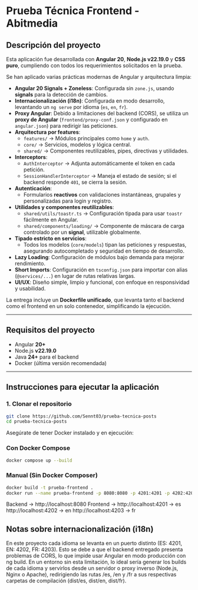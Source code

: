 # Prueba Técnica Frontend - Abitmedia

## Descripción del proyecto

Esta aplicación fue desarrollada con **Angular 20**, **Node.js v22.19.0** y **CSS puro**, cumpliendo con todos los requerimientos solicitados en la prueba.  

Se han aplicado varias prácticas modernas de Angular y arquitectura limpia:

- **Angular 20 Signals + Zoneless**: Configurada sin `zone.js`, usando **signals** para la detección de cambios.
- **Internacionalización (i18n)**: Configurada en modo desarrollo, levantando un `ng serve` por idioma (`es`, `en`, `fr`).  
- **Proxy Angular**: Debido a limitaciones del backend (CORS), se utiliza un **proxy de Angular** (`frontend/proxy-conf.json` y configurado en `angular.json`) para redirigir las peticiones.
- **Arquitectura por features**:
  - `features/` → Módulos principales como `home` y `auth`.  
  - `core/` → Servicios, modelos y lógica central.  
  - `shared/` → Componentes reutilizables, pipes, directivas y utilidades.  
- **Interceptors**:
  - `AuthInterceptor` → Adjunta automáticamente el token en cada petición.  
  - `SessionHandlerInterceptor` → Maneja el estado de sesión; si el backend responde `401`, se cierra la sesión.  
- **Autenticación**:
  - Formularios **reactivos** con validaciones instantáneas, grupales y personalizadas para login y registro.  
- **Utilidades y componentes reutilizables**:
  - `shared/utils/toastr.ts` → Configuración tipada para usar `toastr` fácilmente en Angular.  
  - `shared/components/loading/` → Componente de máscara de carga controlado por un **signal**, utilizable globalmente.  
- **Tipado estricto en servicios**:  
  - Todos los modelos (`core/models`) tipan las peticiones y respuestas, asegurando autocompletado y seguridad en tiempo de desarrollo.  
- **Lazy Loading**: Configuración de módulos bajo demanda para mejorar rendimiento.  
- **Short Imports**: Configuración en `tsconfig.json` para importar con alias (`@services/...`) en lugar de rutas relativas largas.  
- **UI/UX**: Diseño simple, limpio y funcional, con enfoque en responsividad y usabilidad.  

La entrega incluye un **Dockerfile unificado**, que levanta tanto el backend como el frontend en un solo contenedor, simplificando la ejecución.

---

## Requisitos del proyecto

- Angular **20+**
- Node.js **v22.19.0**
- Java **24+** para el backend
- Docker (última versión recomendada)

---

## Instrucciones para ejecutar la aplicación

### 1. Clonar el repositorio

```bash
git clone https://github.com/Sennt03/prueba-tecnica-posts
cd prueba-tecnica-posts
```

Asegúrate de tener Docker instalado y en ejecución:
### Con Docker Compose
```bash
docker compose up --build
```

### Manual (Sin Docker Composer)
```bash
docker build -t prueba-frontend .
docker run --name prueba-frontend -p 8080:8080 -p 4201:4201 -p 4202:4202 -p 4203:4203 prueba-frontend
```

Backend → http://localhost:8080
Frontend → http://localhost:4201 -> es
           http://localhost:4202 -> en
           http://localhost:4203 -> fr



## Notas sobre internacionalización (i18n)

En este proyecto cada idioma se levanta en un puerto distinto (ES: 4201, EN: 4202, FR: 4203).
Esto se debe a que el backend entregado presenta problemas de CORS, lo que impide usar Angular en modo producción con ng build.
En un entorno sin esta limitación, lo ideal sería generar los builds de cada idioma y servirlos desde un servidor o proxy inverso (Node.js, Nginx o Apache), redirigiendo las rutas /es, /en y /fr a sus respectivas carpetas de compilación (dist/es, dist/en, dist/fr).